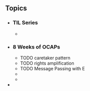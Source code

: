 ## Topics
- ### TIL Series
	-
- ### 8 Weeks of OCAPs
	- TODO caretaker pattern
	- TODO rights amplification
	- TODO Message Passing with E
	-
	-
-
